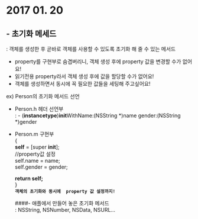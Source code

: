 # 2017 01. 20

## - 초기화 메세드

: 객체를 생성한 후 곧바로 객체를 사용할 수 있도록 초기화 해 줄 수 있는 메서드

- property를 구현부로 숨겹버리니, 객체 생성 후에 property 값을 변경할 수가 없어요!
- 읽기전용 property라서 객체 생성 후에 값을 할당할 수가 없어요!
- 객체를 생성하면서 동시에 꼭 필요한 값들을 세팅해 주고싶어요!

ex) Person의 초기화 메서드 선언<br>

- Person.h 헤더 선언부<br>
  : - (**instancetype**)**init**WithName:(NSString *)name gender:(NSString *)gender<br>
- Person.m 구현부<br>
  { <br>**self** = [super **init**];<br>
  //property값 설정<br>
  self.name = name;<br>
  self.gender = gender;<br>
  
  **return self;**<br>
  } <br>
  **``객체의 초기화와 동시에  property 값 설정까지!``** <br>
  
  ####- 애플에서 만들어 놓은 초기화 메서드<br>
  : NSString, NSNumber, NSData, NSURL...